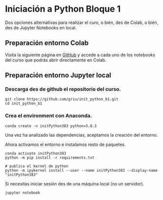 # Iniciación a Python Bloque 1

Dos opciones alternativas para realizar el curo, o bién, des de Colab, o bién, des de Jupyter Notebooks en local.

## Preparación entorno Colab

Visita la siguiente página en [GitHub](https://github.com/griu/init_python_b1) y accede a cada uno de los notebooks del curso que podràs abrir directamente en Colab.

## Preparación entorno Jupyter local

### Descarga des de github el repositorio del curso.

```console
git clone https://github.com/griu/init_python_b1.git
cd init_python_b1
```

### Crea el environment con Anaconda.

```console
conda create -n initPython383 python=3.8.3
```

Una vez ha analizado las dependencias, aceptamos la creación del entorno.

Ahora activamos el entorno e instalamos resto de paquetes. 

```console
conda activate initPython383
python -m pip install -r requirements.txt

# publica el kernel de python
python -m ipykernel install --user --name initPython383 --display-name "initPython383"
```

Si necesitas iniciar sesión des de una máquina local (no un servidor).

```console
jupyter notebook
```

